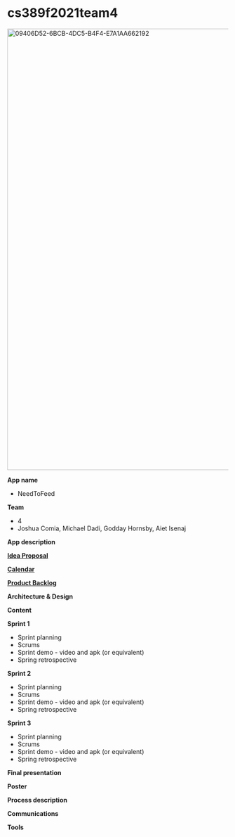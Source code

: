 # cs389f2021team4

<img width="1004" alt="09406D52-6BCB-4DC5-B4F4-E7A1AA662192" src="https://user-images.githubusercontent.com/56610578/137247893-6b83ab34-b91b-40ed-a22d-10a98d452561.png">

**App name**
* NeedToFeed

**Team** 

* 4
* Joshua Comia, Michael Dadi, Godday Hornsby, Aiet Isenaj

**App description**

**[Idea Proposal](https://docs.google.com/document/d/1myNQ0vCv3csvUHNCxaGrRvblIJUP7GrtdO9Pc5oIWsI/edit?usp=sharing)**

**[Calendar](https://calendar.google.com/calendar/u/0/r?cid=aXZoMmU3NjhzMjRkdGlxZWYwcXZvbzhxcjBAZ3JvdXAuY2FsZW5kYXIuZ29vZ2xlLmNvbQ)**

**[Product Backlog](https://docs.google.com/spreadsheets/d/18TeZD5kjH-MdaVyieT838qLmpDBPZzqjcP_K8N54koc/edit#gid=8)**

**Architecture & Design**

**Content**

**Sprint 1**

* Sprint planning
* Scrums
* Sprint demo - video and apk (or equivalent)
* Spring retrospective

**Sprint 2**

* Sprint planning
* Scrums
* Sprint demo - video and apk (or equivalent)
* Spring retrospective

**Sprint 3** 

* Sprint planning
* Scrums
* Sprint demo - video and apk (or equivalent)
* Spring retrospective

**Final presentation**

**Poster**

**Process description**

**Communications**

**Tools**

